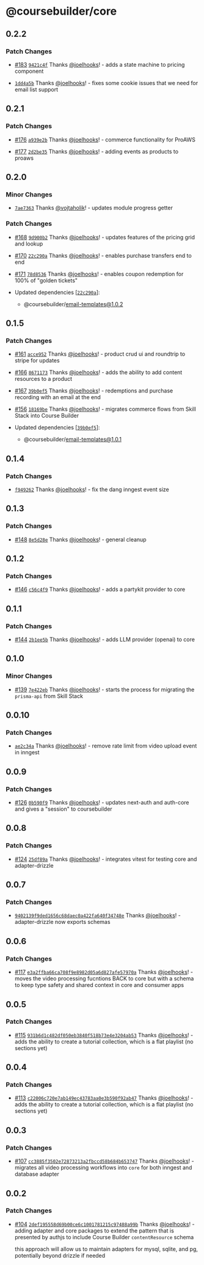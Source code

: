 # @coursebuilder/core

## 0.2.2

### Patch Changes

- [#183](https://github.com/badass-courses/course-builder/pull/183) [`9421c4f`](https://github.com/badass-courses/course-builder/commit/9421c4f1db7eb84728abca79bf68acb0b5ee2671) Thanks [@joelhooks](https://github.com/joelhooks)! - adds a state machine to pricing component

- [`1dd4a5b`](https://github.com/badass-courses/course-builder/commit/1dd4a5bbd2b737ab45431256139134d56c0686ec) Thanks [@joelhooks](https://github.com/joelhooks)! - fixes some cookie issues that we need for email list support

## 0.2.1

### Patch Changes

- [#176](https://github.com/badass-courses/course-builder/pull/176) [`a939e2b`](https://github.com/badass-courses/course-builder/commit/a939e2baa850a54167c800f83ba32030d6b6da4b) Thanks [@joelhooks](https://github.com/joelhooks)! - commerce functionality for ProAWS

- [#177](https://github.com/badass-courses/course-builder/pull/177) [`2d2be35`](https://github.com/badass-courses/course-builder/commit/2d2be35b50bdce90e111338dd788cb856c952e49) Thanks [@joelhooks](https://github.com/joelhooks)! - adding events as products to proaws

## 0.2.0

### Minor Changes

- [`7ae7363`](https://github.com/badass-courses/course-builder/commit/7ae7363f3655fb123bc28b4cd2f249e9d082fec3) Thanks [@vojtaholik](https://github.com/vojtaholik)! - updates module progress getter

### Patch Changes

- [#168](https://github.com/badass-courses/course-builder/pull/168) [`9d900b2`](https://github.com/badass-courses/course-builder/commit/9d900b217a8d8ee1fdee1a9e0ae24b58e87773cc) Thanks [@joelhooks](https://github.com/joelhooks)! - updates features of the pricing grid and lookup

- [#170](https://github.com/badass-courses/course-builder/pull/170) [`22c290a`](https://github.com/badass-courses/course-builder/commit/22c290ad7eec68e664c0027ba9389af41c71a16a) Thanks [@joelhooks](https://github.com/joelhooks)! - enables purchase transfers end to end

- [#171](https://github.com/badass-courses/course-builder/pull/171) [`78d8536`](https://github.com/badass-courses/course-builder/commit/78d8536c4944ab1f98a6376ad9dcc8baac9fc2ff) Thanks [@joelhooks](https://github.com/joelhooks)! - enables coupon redemption for 100% of "golden tickets"

- Updated dependencies [[`22c290a`](https://github.com/badass-courses/course-builder/commit/22c290ad7eec68e664c0027ba9389af41c71a16a)]:
  - @coursebuilder/email-templates@1.0.2

## 0.1.5

### Patch Changes

- [#161](https://github.com/badass-courses/course-builder/pull/161) [`acce952`](https://github.com/badass-courses/course-builder/commit/acce95260e808a74b94c81c165ff296c014d27ff) Thanks [@joelhooks](https://github.com/joelhooks)! - product crud ui and roundtrip to stripe for updates

- [#166](https://github.com/badass-courses/course-builder/pull/166) [`8671173`](https://github.com/badass-courses/course-builder/commit/8671173c90e581a7682eecce894d9dcb897e3cce) Thanks [@joelhooks](https://github.com/joelhooks)! - adds the ability to add content resources to a product

- [#167](https://github.com/badass-courses/course-builder/pull/167) [`39b0ef5`](https://github.com/badass-courses/course-builder/commit/39b0ef5e4556ee1a1fd549f3bc48f405fe8b6984) Thanks [@joelhooks](https://github.com/joelhooks)! - redemptions and purchase recording with an email at the end

- [#156](https://github.com/badass-courses/course-builder/pull/156) [`18169be`](https://github.com/badass-courses/course-builder/commit/18169be84613cac1cc2d35bc6cd386eaf803f53f) Thanks [@joelhooks](https://github.com/joelhooks)! - migrates commerce flows from Skill Stack into Course Builder

- Updated dependencies [[`39b0ef5`](https://github.com/badass-courses/course-builder/commit/39b0ef5e4556ee1a1fd549f3bc48f405fe8b6984)]:
  - @coursebuilder/email-templates@1.0.1

## 0.1.4

### Patch Changes

- [`f949262`](https://github.com/badass-courses/course-builder/commit/f9492620ffc94d5de28dff3b7fd3ee38ca06869d) Thanks [@joelhooks](https://github.com/joelhooks)! - fix the dang inngest event size

## 0.1.3

### Patch Changes

- [#148](https://github.com/badass-courses/course-builder/pull/148) [`8e5d28e`](https://github.com/badass-courses/course-builder/commit/8e5d28eb27c3c4fc6f181c4d1e118aa23828c0c4) Thanks [@joelhooks](https://github.com/joelhooks)! - general cleanup

## 0.1.2

### Patch Changes

- [#146](https://github.com/badass-courses/course-builder/pull/146) [`c56c4f9`](https://github.com/badass-courses/course-builder/commit/c56c4f98836b5869b3af575ec3e55db08ca45c21) Thanks [@joelhooks](https://github.com/joelhooks)! - adds a partykit provider to core

## 0.1.1

### Patch Changes

- [#144](https://github.com/badass-courses/course-builder/pull/144) [`2b1ee5b`](https://github.com/badass-courses/course-builder/commit/2b1ee5bfddc417f5f8112f297e03b4ad8d281aa0) Thanks [@joelhooks](https://github.com/joelhooks)! - adds LLM provider (openai) to core

## 0.1.0

### Minor Changes

- [#139](https://github.com/badass-courses/course-builder/pull/139) [`7e422eb`](https://github.com/badass-courses/course-builder/commit/7e422eb3f19aa99f465f444e4180635dac5baa50) Thanks [@joelhooks](https://github.com/joelhooks)! - starts the process for migrating the `prisma-api` from Skill Stack

## 0.0.10

### Patch Changes

- [`ae2c34a`](https://github.com/badass-courses/course-builder/commit/ae2c34a8619dd4cd892bc8b2c99af3d67e9da8e7) Thanks [@joelhooks](https://github.com/joelhooks)! - remove rate limit from video upload event in inngest

## 0.0.9

### Patch Changes

- [#126](https://github.com/badass-courses/course-builder/pull/126) [`0b590f9`](https://github.com/badass-courses/course-builder/commit/0b590f984b038d951fc2bceb243415e0cf49ce20) Thanks [@joelhooks](https://github.com/joelhooks)! - updates next-auth and auth-core and gives a "session" to coursebuilder

## 0.0.8

### Patch Changes

- [#124](https://github.com/badass-courses/course-builder/pull/124) [`25df89a`](https://github.com/badass-courses/course-builder/commit/25df89a0524e8c340bbd4898fa369df3c9e2b720) Thanks [@joelhooks](https://github.com/joelhooks)! - integrates vitest for testing core and adapter-drizzle

## 0.0.7

### Patch Changes

- [`9402139f9ded1656c68daec0a422fa640f34748e`](https://github.com/badass-courses/course-builder/commit/9402139f9ded1656c68daec0a422fa640f34748e) Thanks [@joelhooks](https://github.com/joelhooks)! - adapter-drizzle now exports schemas

## 0.0.6

### Patch Changes

- [#117](https://github.com/badass-courses/course-builder/pull/117) [`e3a2ffba66ca708f9e8982d05a6d827afe57970a`](https://github.com/badass-courses/course-builder/commit/e3a2ffba66ca708f9e8982d05a6d827afe57970a) Thanks [@joelhooks](https://github.com/joelhooks)! - moves the video processing fucntions BACK to core but with a schema to keep type safety and shared context in core and consumer apps

## 0.0.5

### Patch Changes

- [#115](https://github.com/badass-courses/course-builder/pull/115) [`931b6d1c482df050eb3840f518b73e4e3204ab53`](https://github.com/badass-courses/course-builder/commit/931b6d1c482df050eb3840f518b73e4e3204ab53) Thanks [@joelhooks](https://github.com/joelhooks)! - adds the ability to create a tutorial collection, which is a flat playlist (no sections yet)

## 0.0.4

### Patch Changes

- [#113](https://github.com/badass-courses/course-builder/pull/113) [`c22006c720e7ab149ec43783aa0e3b590f92ab47`](https://github.com/badass-courses/course-builder/commit/c22006c720e7ab149ec43783aa0e3b590f92ab47) Thanks [@joelhooks](https://github.com/joelhooks)! - adds the ability to create a tutorial collection, which is a flat playlist (no sections yet)

## 0.0.3

### Patch Changes

- [#107](https://github.com/badass-courses/course-builder/pull/107) [`cc3885f3502e72873213a2fbccd58b684b653747`](https://github.com/badass-courses/course-builder/commit/cc3885f3502e72873213a2fbccd58b684b653747) Thanks [@joelhooks](https://github.com/joelhooks)! - migrates all video processing workflows into `core` for both inngest and database adapter

## 0.0.2

### Patch Changes

- [#104](https://github.com/badass-courses/course-builder/pull/104) [`2def195558d69b00ce6c1001781215c97488a99b`](https://github.com/badass-courses/course-builder/commit/2def195558d69b00ce6c1001781215c97488a99b) Thanks [@joelhooks](https://github.com/joelhooks)! - adding adapter and core packages to extend the pattern that is presented by authjs to include Course Builder `contentResource` schema

  this approach will allow us to maintain adapters for mysql, sqlite, and pg, potentially beyond drizzle if needed
